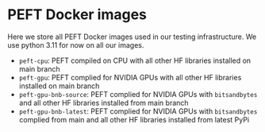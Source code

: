 # PEFT Docker images

Here we store all PEFT Docker images used in our testing infrastructure. We use python 3.11 for now on all our images.

- `peft-cpu`: PEFT compiled on CPU with all other HF libraries installed on main branch
- `peft-gpu`: PEFT complied for NVIDIA GPUs with all other HF libraries installed on main branch
- `peft-gpu-bnb-source`: PEFT complied for NVIDIA GPUs with `bitsandbytes` and all other HF libraries installed from main branch
- `peft-gpu-bnb-latest`: PEFT complied for NVIDIA GPUs with `bitsandbytes` complied from main and all other HF libraries installed from latest PyPi
